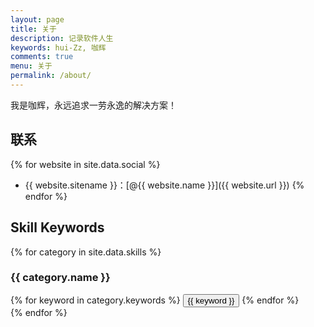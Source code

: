 ```yaml
---
layout: page
title: 关于
description: 记录软件人生
keywords: hui-Zz, 咖辉
comments: true
menu: 关于
permalink: /about/
---
```


我是咖辉，永远追求一劳永逸的解决方案！

## 联系

{% for website in site.data.social %}
* {{ website.sitename }}：[@{{ website.name }}]({{ website.url }})
{% endfor %}

## Skill Keywords

{% for category in site.data.skills %}
### {{ category.name }}
<div class="btn-inline">
{% for keyword in category.keywords %}
<button class="btn btn-outline" type="button">{{ keyword }}</button>
{% endfor %}
</div>
{% endfor %}
